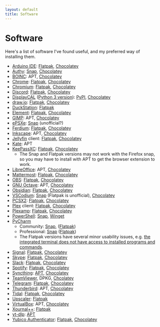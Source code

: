 ```yaml
---
layout: default
title: Software
---
```


# Software
Here's a list of software I've found useful,
and my preferred way of installing them.

- [Arduino IDE](https://www.arduino.cc/en/software):
  [Flatpak](https://flathub.org/apps/cc.arduino.arduinoide),
  [Chocolatey](https://community.chocolatey.org/packages/arduino)
- [Authy](https://authy.com/):
  [Snap](https://snapcraft.io/authy),
  [Chocolatey](https://community.chocolatey.org/packages/authy-desktop)
- [BOINC](https://boinc.berkeley.edu): APT,
  [Chocolatey](https://community.chocolatey.org/packages/boinc)
- [Chrome](https://www.google.com/chrome/):
  [Flatpak](https://flathub.org/apps/com.google.Chrome),
  [Chocolatey](https://community.chocolatey.org/packages/GoogleChrome)
- [Chromium](https://www.chromium.org/Home/):
  [Flatpak](https://flathub.org/apps/org.chromium.Chromium),
  [Chocolatey](https://community.chocolatey.org/packages/chromium)
- [Discord](https://discord.com/):
  [Flatpak](https://flathub.org/apps/com.discordapp.Discord),
  [Chocolatey](https://community.chocolatey.org/packages/discord)
- [DisplayCAL](https://displaycal.net/)
  ([Python 3 version](https://github.com/eoyilmaz/displaycal-py3)):
  [PyPI](https://pypi.org/project/DisplayCAL/),
  [Chocolatey](https://community.chocolatey.org/packages/displaycal)
- [draw.io](https://app.diagrams.net/):
  [Flatpak](https://flathub.org/apps/com.jgraph.drawio.desktop),
  [Chocolatey](https://community.chocolatey.org/packages/drawio)
- [DuckStation](https://www.duckstation.org/):
  [Flatpak](https://flathub.org/apps/org.duckstation.DuckStation)
- [Element](https://element.io/):
  [Flatpak](https://flathub.org/apps/im.riot.Riot),
  [Chocolatey](https://community.chocolatey.org/packages/element-desktop)
- [GIMP](https://www.gimp.org/): APT,
  [Chocolatey](https://community.chocolatey.org/packages/gimp)
- [ePSXe](https://www.epsxe.com/):
  [Snap](https://snapcraft.io/epsxe) (unofficial?)
- [Ferdium](https://ferdium.org/):
  [Flatpak](https://flathub.org/apps/org.ferdium.Ferdium),
  [Chocolatey](https://community.chocolatey.org/packages/ferdium)
- [Inkscape](https://inkscape.org/): APT,
  [Chocolatey](https://community.chocolatey.org/packages/InkScape)
- [Jellyfin](https://jellyfin.org/) client:
  [Flatpak](https://flathub.org/apps/com.github.iwalton3.jellyfin-media-player),
  [Chocolatey](https://community.chocolatey.org/packages/jellyfin-media-player)
- [Kate](https://kate-editor.org/fi/): APT
- [KeePassXC](https://keepassxc.org/):
  [Flatpak](https://flathub.org/apps/org.keepassxc.KeePassXC),
  [Chocolatey](https://community.chocolatey.org/packages/keepassxc)
  - The Snap and Flatpak versions may not work with the Firefox snap,
    so you may have to install with APT to get the browser extension to work.
- [LibreOffice](https://www.libreoffice.org/): APT,
  [Chocolatey](https://community.chocolatey.org/packages/libreoffice-fresh)
- [Mattermost](https://mattermost.com/):
  [Flatpak](https://flathub.org/apps/com.mattermost.Desktop),
  [Chocolatey](https://community.chocolatey.org/packages/mattermost-desktop)
- [OBS](https://obsproject.com/):
  [Flatpak](https://flathub.org/apps/com.obsproject.Studio),
  [Chocolatey](https://community.chocolatey.org/packages/obs-studio)
- [GNU Octave](https://octave.org/): APT,
  [Chocolatey](https://community.chocolatey.org/packages/Octave)
- [Obsidian](https://obsidian.md/):
  [Flatpak](https://flathub.org/apps/md.obsidian.Obsidian),
  [Chocolatey](https://community.chocolatey.org/packages/obsidian)
- [VSCodium](https://vscodium.com/):
  [Snap](https://snapcraft.io/codium) (Flatpak is unofficial),
  [Chocolatey](https://community.chocolatey.org/packages/vscodium)
- [PCSX2](https://pcsx2.net/):
  [Flatpak](https://flathub.org/apps/net.pcsx2.PCSX2),
  [Chocolatey](https://community.chocolatey.org/packages/pcsx2)
- [Plex](https://www.plex.tv/) client:
  [Flatpak](https://flathub.org/apps/tv.plex.PlexDesktop),
  [Chocolatey](https://community.chocolatey.org/packages/plex)
- [Plexamp](https://www.plex.tv/plexamp/):
  [Flatpak](https://flathub.org/apps/com.plexamp.Plexamp),
  [Chocolatey](https://community.chocolatey.org/packages/plexamp)
- [PowerShell](https://en.wikipedia.org/wiki/PowerShell):
  [Snap](https://snapcraft.io/powershell),
  [Winget](https://learn.microsoft.com/en-us/powershell/scripting/install/installing-powershell-on-windows?view=powershell-7.3#winget)
- [PyCharm](https://www.jetbrains.com/pycharm/)
  - Community:
    [Snap](https://snapcraft.io/pycharm-professional),
    ([Flatpak](https://flathub.org/apps/com.jetbrains.PyCharm-Community))
  - Professional:
    [Snap](https://snapcraft.io/pycharm-community)
    ([Flatpak](https://flathub.org/apps/com.jetbrains.PyCharm-Professional))
  - The Flatpak versions have several minor usability issues, e.g.
    [the integrated terminal does not have access to installed programs and commands](https://github.com/flathub/com.jetbrains.IntelliJ-IDEA-Community/issues/14).
- [Signal](https://signal.org/):
  [Flatpak](https://flathub.org/apps/org.signal.Signal),
  [Chocolatey](https://community.chocolatey.org/packages/signal)
- [Skype](https://www.skype.com/):
  [Flatpak](https://flathub.org/apps/com.skype.Client),
  [Chocolatey](https://community.chocolatey.org/packages/skype)
- [Slack](https://slack.com/):
  [Flatpak](https://flathub.org/apps/com.slack.Slack),
  [Chocolatey](https://community.chocolatey.org/packages/slack)
- [Spotify](https://www.spotify.com/):
  [Flatpak](https://flathub.org/apps/com.spotify.Client),
  [Chocolatey](https://community.chocolatey.org/packages/spotify)
- [Syncthing](https://syncthing.net/):
  [APT](https://syncthing.net/downloads/),
  [Chocolatey](https://community.chocolatey.org/packages/syncthing)
- [TeamViewer](https://www.teamviewer.com/), DPKG,
  [Chcolatey](https://community.chocolatey.org/packages/teamviewer)
- [Telegram](https://telegram.org/):
  [Flatpak](https://flathub.org/apps/org.telegram.desktop),
  [Chocolatey](https://community.chocolatey.org/packages/telegram)
- [Thunderbird](https://www.thunderbird.net/): APT,
  [Chocolatey](https://community.chocolatey.org/packages/thunderbird)
- [Tidal](https://tidal.com/):
  [Flatpak](https://flathub.org/apps/com.mastermindzh.tidal-hifi),
  [Chocolatey](https://community.chocolatey.org/packages/tidal)
- [Upscaler](https://theevilskeleton.gitlab.io/upscaler):
  [Flatpak](https://flathub.org/apps/io.gitlab.theevilskeleton.Upscaler)
- [VirtualBox](https://www.virtualbox.org/): APT,
  [Chocolatey](https://community.chocolatey.org/packages/virtualbox)
- [Xournal++](https://xournalpp.github.io/):
  [Flatpak](https://flathub.org/apps/com.github.xournalpp.xournalpp)
- [yt-dlp](https://github.com/yt-dlp/yt-dlp):
  [APT](https://github.com/yt-dlp/yt-dlp/wiki/Installation)
- [Yubico Authenticator](https://www.yubico.com/products/yubico-authenticator/):
  [Flatpak](https://flathub.org/apps/com.yubico.yubioath),
  [Chocolatey](https://community.chocolatey.org/packages/yubico-authenticator)

